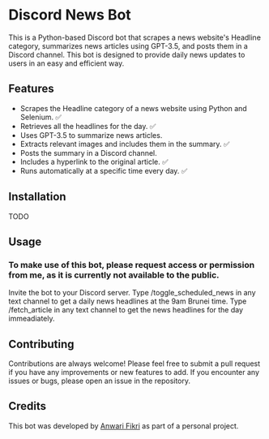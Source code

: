 # Discord News Bot
This is a Python-based Discord bot that scrapes a news website's Headline category, summarizes news articles using GPT-3.5, and posts them in a Discord channel. This bot is designed to provide daily news updates to users in an easy and efficient way.

## Features
* Scrapes the Headline category of a news website using Python and Selenium. ✅
* Retrieves all the headlines for the day. ✅
* Uses GPT-3.5 to summarize news articles.
* Extracts relevant images and includes them in the summary. ✅
* Posts the summary in a Discord channel.
* Includes a hyperlink to the original article. ✅
* Runs automatically at a specific time every day. ✅

## Installation
TODO

## Usage
### To make use of this bot, please request access or permission from me, as it is currently not available to the public.
Invite the bot to your Discord server.
Type /toggle_scheduled_news in any text channel to get a daily news headlines at the 9am Brunei time.
Type /fetch_article in any text channel to get the news headlines for the day immeadiately.

## Contributing
Contributions are always welcome! Please feel free to submit a pull request if you have any improvements or new features to add. If you encounter any issues or bugs, please open an issue in the repository.

## Credits
This bot was developed by [Anwari Fikri](https://github.com/anwari-fikri) as part of a personal project.

